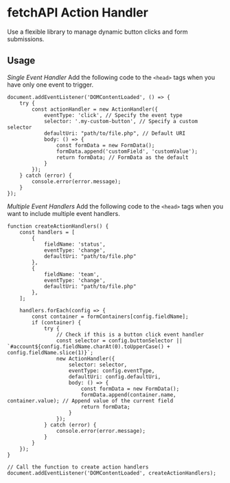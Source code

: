 # fetchAPI Action Handler
Use a flexible library to manage dynamic button clicks and form submissions.

## Usage

*Single Event Handler*
Add the following code to the `<head>` tags when you have only one event to trigger.
```
document.addEventListener('DOMContentLoaded', () => {
    try {
        const actionHandler = new ActionHandler({
            eventType: 'click', // Specify the event type
            selector: '.my-custom-button', // Specify a custom selector
            defaultUri: "path/to/file.php", // Default URI
            body: () => {
                const formData = new FormData();
                formData.append('customField', 'customValue');
                return formData; // FormData as the default
            }
        });
    } catch (error) {
        console.error(error.message);
    }
});
```

*Multiple Event Handlers*
Add the following code to the `<head>` tags when you want to include multiple event handlers.
```
function createActionHandlers() {
    const handlers = [
        {
            fieldName: 'status',
            eventType: 'change',
            defaultUri: "path/to/file.php"
        },
        {
            fieldName: 'team',
            eventType: 'change',
            defaultUri: "path/to/file.php"
        },
    ];

    handlers.forEach(config => {
        const container = formContainers[config.fieldName];
        if (container) {
            try {
                // Check if this is a button click event handler
                const selector = config.buttonSelector || `#account${config.fieldName.charAt(0).toUpperCase() + config.fieldName.slice(1)}`;
                new ActionHandler({
                    selector: selector,
                    eventType: config.eventType,
                    defaultUri: config.defaultUri,
                    body: () => {
                        const formData = new FormData();
                        formData.append(container.name, container.value); // Append value of the current field
                        return formData;
                    }
                });
            } catch (error) {
                console.error(error.message);
            }
        }
    });
}

// Call the function to create action handlers
document.addEventListener('DOMContentLoaded', createActionHandlers);
```
